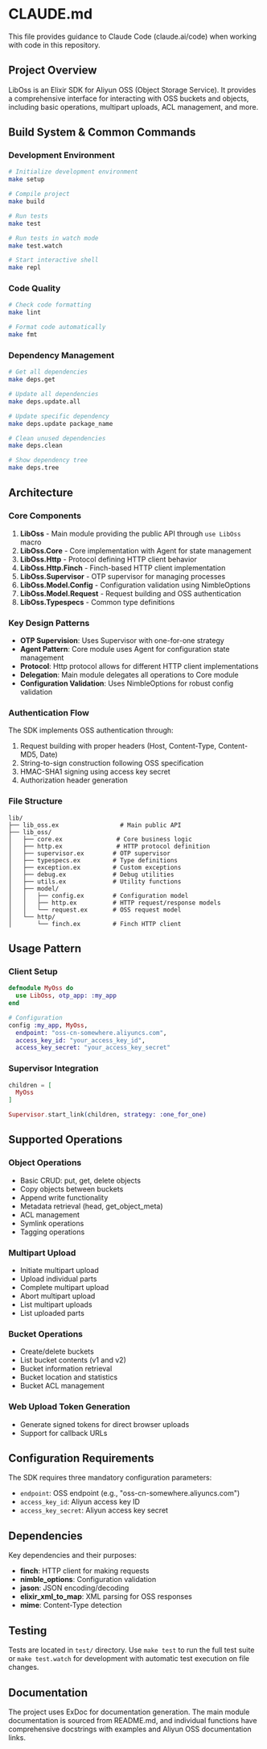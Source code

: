 # CLAUDE.md

This file provides guidance to Claude Code (claude.ai/code) when working with code in this repository.

## Project Overview

LibOss is an Elixir SDK for Aliyun OSS (Object Storage Service). It provides a comprehensive interface for interacting with OSS buckets and objects, including basic operations, multipart uploads, ACL management, and more.

## Build System & Common Commands

### Development Environment
```bash
# Initialize development environment
make setup

# Compile project
make build

# Run tests
make test

# Run tests in watch mode
make test.watch

# Start interactive shell
make repl
```

### Code Quality
```bash
# Check code formatting
make lint

# Format code automatically
make fmt
```

### Dependency Management
```bash
# Get all dependencies
make deps.get

# Update all dependencies
make deps.update.all

# Update specific dependency
make deps.update package_name

# Clean unused dependencies
make deps.clean

# Show dependency tree
make deps.tree
```

## Architecture

### Core Components

1. **LibOss** - Main module providing the public API through `use LibOss` macro
2. **LibOss.Core** - Core implementation with Agent for state management
3. **LibOss.Http** - Protocol defining HTTP client behavior
4. **LibOss.Http.Finch** - Finch-based HTTP client implementation
5. **LibOss.Supervisor** - OTP supervisor for managing processes
6. **LibOss.Model.Config** - Configuration validation using NimbleOptions
7. **LibOss.Model.Request** - Request building and OSS authentication
8. **LibOss.Typespecs** - Common type definitions

### Key Design Patterns

- **OTP Supervision**: Uses Supervisor with one-for-one strategy
- **Agent Pattern**: Core module uses Agent for configuration state management
- **Protocol**: Http protocol allows for different HTTP client implementations
- **Delegation**: Main module delegates all operations to Core module
- **Configuration Validation**: Uses NimbleOptions for robust config validation

### Authentication Flow

The SDK implements OSS authentication through:
1. Request building with proper headers (Host, Content-Type, Content-MD5, Date)
2. String-to-sign construction following OSS specification
3. HMAC-SHA1 signing using access key secret
4. Authorization header generation

### File Structure

```
lib/
├── lib_oss.ex                 # Main public API
├── lib_oss/
│   ├── core.ex               # Core business logic
│   ├── http.ex               # HTTP protocol definition
│   ├── supervisor.ex        # OTP supervisor
│   ├── typespecs.ex         # Type definitions
│   ├── exception.ex         # Custom exceptions
│   ├── debug.ex             # Debug utilities
│   ├── utils.ex             # Utility functions
│   ├── model/
│   │   ├── config.ex        # Configuration model
│   │   ├── http.ex          # HTTP request/response models
│   │   └── request.ex       # OSS request model
│   └── http/
│       └── finch.ex         # Finch HTTP client
```

## Usage Pattern

### Client Setup
```elixir
defmodule MyOss do
  use LibOss, otp_app: :my_app
end

# Configuration
config :my_app, MyOss,
  endpoint: "oss-cn-somewhere.aliyuncs.com",
  access_key_id: "your_access_key_id",
  access_key_secret: "your_access_key_secret"
```

### Supervisor Integration
```elixir
children = [
  MyOss
]

Supervisor.start_link(children, strategy: :one_for_one)
```

## Supported Operations

### Object Operations
- Basic CRUD: put, get, delete objects
- Copy objects between buckets
- Append write functionality
- Metadata retrieval (head, get_object_meta)
- ACL management
- Symlink operations
- Tagging operations

### Multipart Upload
- Initiate multipart upload
- Upload individual parts
- Complete multipart upload
- Abort multipart upload
- List multipart uploads
- List uploaded parts

### Bucket Operations
- Create/delete buckets
- List bucket contents (v1 and v2)
- Bucket information retrieval
- Bucket location and statistics
- Bucket ACL management

### Web Upload Token Generation
- Generate signed tokens for direct browser uploads
- Support for callback URLs

## Configuration Requirements

The SDK requires three mandatory configuration parameters:
- `endpoint`: OSS endpoint (e.g., "oss-cn-somewhere.aliyuncs.com")
- `access_key_id`: Aliyun access key ID
- `access_key_secret`: Aliyun access key secret

## Dependencies

Key dependencies and their purposes:
- **finch**: HTTP client for making requests
- **nimble_options**: Configuration validation
- **jason**: JSON encoding/decoding
- **elixir_xml_to_map**: XML parsing for OSS responses
- **mime**: Content-Type detection

## Testing

Tests are located in `test/` directory. Use `make test` to run the full test suite or `make test.watch` for development with automatic test execution on file changes.

## Documentation

The project uses ExDoc for documentation generation. The main module documentation is sourced from README.md, and individual functions have comprehensive docstrings with examples and Aliyun OSS documentation links.
